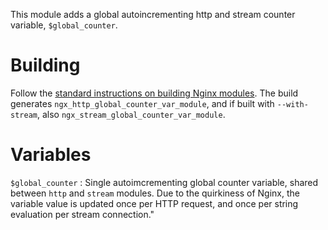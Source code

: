 This module adds a global autoincrementing http and stream counter variable, `$global_counter`.

# Building
Follow the [standard instructions on building Nginx modules](https://www.nginx.com/resources/wiki/extending/compiling/). The build generates `ngx_http_global_counter_var_module`, and if built with `--with-stream`, also `ngx_stream_global_counter_var_module`.

# Variables

`$global_counter` : Single autoimcrementing global counter variable, shared between `http` and `stream` modules. Due to the quirkiness of Nginx, the variable value is updated once per HTTP request, and once per string evaluation per stream connection."
